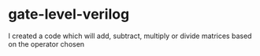 # gate-level-verilog
I created a code which will add, subtract, multiply or divide matrices based on the operator chosen
